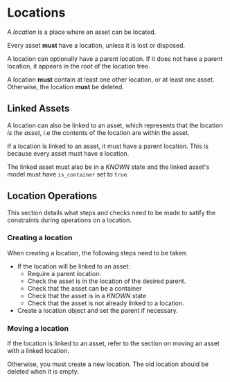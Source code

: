 # Locations

A *location* is a place where an asset can be located.

Every asset **must** have a location, unless it is lost or disposed.

A location can optionally have a parent location. If it does not have a parent location, it appears in the root of the location tree.

A location **must** contain at least one other location, or at least one asset. Otherwise, the location **must** be deleted.

## Linked Assets

A location can also be linked to an asset, which represents that the location *is the asset*, i.e the contents of the location are within the asset.

If a location is linked to an asset, it must have a parent location. This is because every asset must have a location.

The linked asset must also be in a *KNOWN* state and the linked asset's model must have `is_container` set to `true`.

## Location Operations

This section details what steps and checks need to be made to satify the constraints during operations on a location.

### Creating a location

When creating a location, the following steps need to be taken:

- If the location will be linked to an asset:
  - Require a parent location.
  - Check the asset is in the location of the desired parent.
  - Check that the asset can be a container
  - Check that the asset is in a *KNOWN* state
  - Check that the asset is not already linked to a location.
- Create a location object and set the parent if necessary.

### Moving a location

If the location is linked to an asset, refer to the section on moving an asset with a linked location.

Otherwise, you must create a new location. The old location should be deleted when it is empty.
